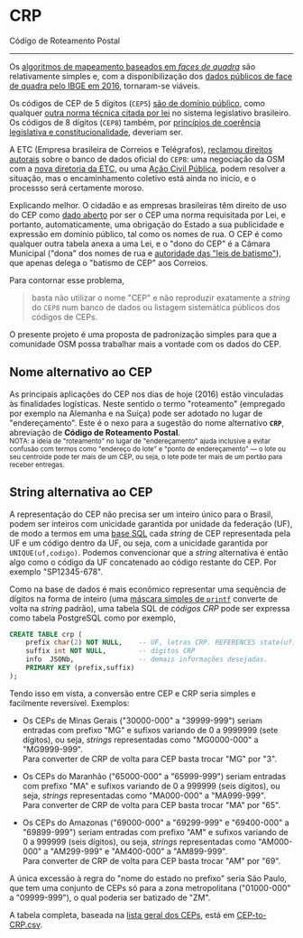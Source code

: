# CRP
Código de Roteamento Postal

-----

Os [algoritmos de mapeamento baseados em *faces de quadra*](https://en.wikipedia.org/wiki/Postal_code#Codes_defined_independently_from_administrative_borders) são relativamente simples e, com a  disponibilização dos [dados públicos de face de quadra pelo IBGE em 2016](https://lists.openstreetmap.org/pipermail/talk-br/2016-July/011502.html), tornaram-se viáveis. 

Os códigos de CEP de 5 dígitos (`CEP5`) [são de domínio público](https://github.com/ppKrauss/licenses/blob/master/reports/implied-lex-BR-v1.md), como qualquer [outra norma técnica citada por lei](http://www.pessoacomdeficiencia.gov.br/app/normas-da-abnt/termo-de-ajustamento-de-conduta) no sistema legislativo brasileiro. Os códigos de 8 dígitos (`CEP8`) também, por [princípios de coerência legislativa e constitucionalidade](dx.doi.org/10.5281/zenodo.57253), deveriam ser. 

A ETC (Empresa brasileira de Correios e Telégrafos), [reclamou direitos autorais](http://pt.stackoverflow.com/q/54539/4186) sobre o banco de dados oficial do `CEP8`: uma negociação da OSM com a [nova diretoria da ETC](http://www.osul.com.br/correios-reduzem-salario-da-diretoria/), ou uma [Ação Civil Pública](https://pt.wikipedia.org/wiki/A%C3%A7%C3%A3o_civil_p%C3%BAblica), podem resolver a situação, mas o encaminhamento coletivo está ainda no inicio, e o processso será certamente moroso.

Explicando melhor. O cidadão e as empresas brasileiras têm direito de uso do CEP como [dado aberto](https://en.wikipedia.org/wiki/Open_data) por ser o CEP uma norma requisitada por Lei, e portanto, automaticamente, uma obrigação do Estado a sua publicidade e expressão em domínio público, tal como os nomes de rua. O CEP é como qualquer outra tabela anexa a uma Lei, e o "dono do CEP" é a Câmara Municipal ("dona" dos nomes de rua e [autoridade das "leis de batismo"](http://www.lexml.gov.br/busca/search?keyword=denomina+via&f1-tipoDocumento=Legisla%C3%A7%C3%A3o)), que apenas delega o "batismo de CEP" aos Correios.

Para contornar esse problema, 
> basta não utilizar o nome "CEP" e não reproduzir exatamente a *string* do `CEP8` num banco de dados ou listagem sistemática públicos dos códigos de CEPs. 

O presente projeto é uma proposta de padronização simples para que a comunidade OSM possa trabalhar mais a vontade com os dados do CEP.
 
## Nome alternativo ao CEP

As principais aplicações do CEP nos dias de hoje (2016) estão vinculadas às finalidades logísticas. Neste sentido o termo "roteamento" (empregado por exemplo na Alemanha e na Suíça) pode ser adotado no lugar de "endereçamento". Este é o nexo para a sugestão do  nome alternativo **`CRP`**, abreviação de **Código de Roteamento Postal**.
<br/><small>NOTA: a ideia de "roteamento" no lugar de "endereçamento" ajuda inclusive a evitar confusão com termos como "endereço do lote" e "ponto de endereçamento" &mdash; o lote ou seu centroide pode ter mais de um CEP, ou seja, o lote pode ter mais de um portão para receber entregas.</small>

## String alternativa ao CEP
A representação do CEP não precisa ser um inteiro único para o Brasil, podem ser inteiros com unicidade garantida por unidade da federação (UF), de modo a termos em uma [base SQL](https://en.wikipedia.org/wiki/SQL) cada _string_ de CEP representada pela UF e um código dentro da UF, ou seja, com a unicidade garantida por `UNIQUE(uf,codigo)`. Podemos convencionar que a _string_ alternativa é então algo como o código da UF concatenado ao código restante do CEP. Por exemplo "SP12345-678".

Como na base de dados é mais econômico representar uma sequência de dígitos na forma de inteiro (uma [máscara simples de `printf`](https://en.wikipedia.org/wiki/Printf_format_string) converte de volta na _string_ padrão), uma tabela SQL de *códigos CRP* pode ser expressa como tabela PostgreSQL como por exemplo,


```sql
CREATE TABLE crp (
	prefix char(2) NOT NULL,	-- UF, letras CRP. REFERENCES state(uf).
	suffix int NOT NULL,   		-- dígitos CRP
	info  JSONb,        		-- demais informações desejadas.
	PRIMARY KEY (prefix,suffix)
);
```

Tendo isso em vista, a conversão entre CEP e CRP seria simples e facilmente reversível. Exemplos:

* Os CEPs de Minas Gerais ("30000-000" a "39999-999") seriam entradas com prefixo "MG" e sufixos variando de 0 a 9999999 (sete dígitos), ou seja, _strings_ representadas como "MG0000-000" a "MG9999-999". <br/>Para converter de CRP de volta para CEP basta trocar "MG" por "3".

* Os CEPs  do Maranhão ("65000-000" a "65999-999") seriam entradas com prefixo "MA" e sufixos variando de 0 a 999999 (seis dígitos), ou seja, _strings_ representadas como "MA000-000" a "MA999-999". <br/>Para converter de CRP de volta para CEP basta trocar "MA" por "65".

* Os CEPs  do Amazonas ("69000-000" a "69299-999" e "69400-000" a "69899-999") seriam entradas com prefixo "AM" e sufixos variando de 0 a 999999 (seis dígitos), ou seja, _strings_ representadas como "AM000-000" a "AM299-999" e "AM400-000" a "AM899-999". <br/>Para converter de CRP de volta para CEP basta trocar "AM" por "69".

A única excessão à regra do "nome do estado no prefixo" seria São Paulo, que tem uma conjunto de CEPs só para a zona metropolitana ("01000-000" a "09999-999"), o qual poderia ser batizado de "ZM".

A tabela completa, baseada na [lista geral dos CEPs](https://en.wikipedia.org/wiki/List_of_postal_codes_in_Brazil#Eight-digit_form), está em [CEP-to-CRP.csv](data/CEP-to-CRP.csv).







